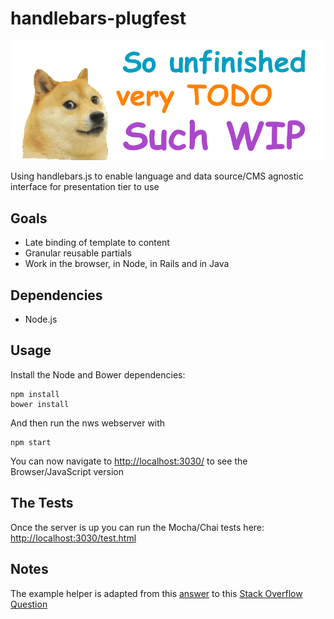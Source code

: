 # handlebars-plugfest

![image](assets/img/wip.png)

Using handlebars.js to enable language and data source/CMS agnostic interface for presentation tier to use

## Goals

* Late binding of template to content
* Granular reusable partials
* Work in the browser, in Node, in Rails and in Java

## Dependencies

* Node.js

## Usage

Install the Node and Bower dependencies:

    npm install
    bower install

And then run the nws webserver with 

    npm start

You can now navigate to [http://localhost:3030/](http://localhost:3030/) to see the Browser/JavaScript version

## The Tests

Once the server is up you can run the Mocha/Chai tests here: [http://localhost:3030/test.html](http://localhost:3030/test.html) 


## Notes

The example helper is adapted from this [answer](http://stackoverflow.com/a/14618035) to this [Stack Overflow Question](http://stackoverflow.com/questions/11523331/passing-variables-through-handlebars-partial)
